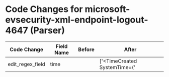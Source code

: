 # Code Changes for microsoft-evsecurity-xml-endpoint-logout-4647 (Parser)

| Code Change | Field Name | Before | After |
|-------------|------------|--------|-------|
| edit_regex_field | time |  | ['<TimeCreated SystemTime=(\'|")({time}\d\d\d\d-\d\d-\d\dT\d\d:\d\d:\d\d\.\d\d\d\d\d\d\d\d\dZ)', '<TimeCreated SystemTime\\*=(\'|")({time}\d{4}-\d\d-\d\dT\d\d:\d\d:\d\d\.\d\d\d)\d+Z(\'|")\/>'] |